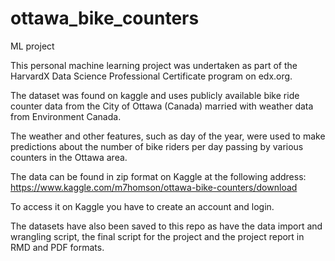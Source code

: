 # ottawa_bike_counters
ML project

This personal machine learning project was undertaken as part of the HarvardX Data Science Professional Certificate program on edx.org.

The dataset was found on kaggle and uses publicly available bike ride counter data from the City of Ottawa (Canada) married with weather data from Environment Canada.

The weather and other features, such as day of the year, were used to make predictions about the number of bike riders per day passing by various counters in the Ottawa area.

The data can be found in zip format on Kaggle at the following address: https://www.kaggle.com/m7homson/ottawa-bike-counters/download

To access it on Kaggle you have to create an account and login.

The datasets have also been saved to this repo as have the data import and wrangling script, the final script for the project and the project report in RMD and PDF formats.
